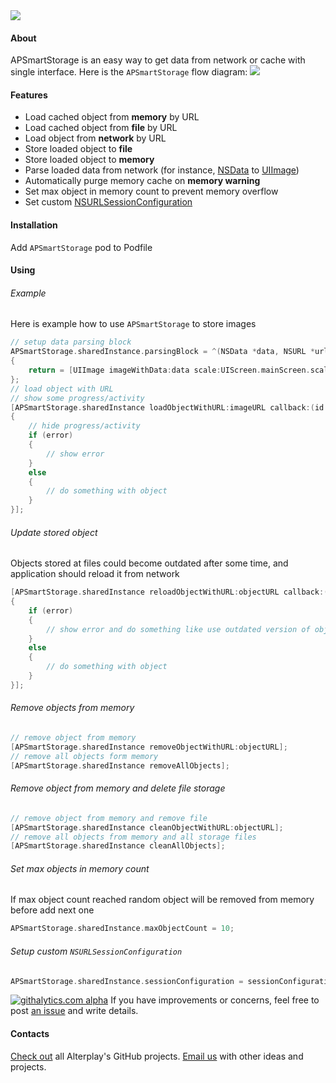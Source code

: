 <img src="https://dl.dropboxusercontent.com/u/2334198/APSmartStorage-git-teaser.png">

#### About
APSmartStorage is an easy way to get data from network or cache with single interface. Here is the `APSmartStorage` flow diagram:
<img src="https://dl.dropboxusercontent.com/u/2334198/APSmartStorage-git-illustration.png">

#### Features
* Load cached object from **memory** by URL
* Load cached object from **file** by URL
* Load object from **network** by URL
* Store loaded object to **file**
* Store loaded object to **memory**
* Parse loaded data from network (for instance, [NSData](https://developer.apple.com/library/mac/documentation/Cocoa/Reference/Foundation/Classes/NSData_Class/Reference/Reference.html) to [UIImage](https://developer.apple.com/library/ios/documentation/uikit/reference/UIImage_Class/Reference/Reference.html))
* Automatically purge memory cache on **memory warning**
* Set max object in memory count to prevent memory overflow
* Set custom [NSURLSessionConfiguration](https://developer.apple.com/library/ios/documentation/Foundation/Reference/NSURLSessionConfiguration_class/Reference/Reference.html#//apple_ref/doc/c_ref/NSURLSessionConfiguration)

#### Installation
Add `APSmartStorage` pod to Podfile

#### Using

###### Example
Here is example how to use `APSmartStorage` to store images
```objective-c
// setup data parsing block
APSmartStorage.sharedInstance.parsingBlock = ^(NSData *data, NSURL *url)
{
    return = [UIImage imageWithData:data scale:UIScreen.mainScreen.scale];
};
// load object with URL
// show some progress/activity
[APSmartStorage.sharedInstance loadObjectWithURL:imageURL callback:(id object, NSError *error)
{
    // hide progress/activity
    if (error)
    {
        // show error
    }
    else 
    {
        // do something with object
    }
}];
```

###### Update stored object
Objects stored at files could become outdated after some time, and application should reload it from network
```objective-c
[APSmartStorage.sharedInstance reloadObjectWithURL:objectURL callback:(id object, NSError *error)
{
    if (error)
    {
        // show error and do something like use outdated version of object
    }
    else
    {
        // do something with object
    }
}];
```

###### Remove objects from memory
```objective-c
// remove object from memory
[APSmartStorage.sharedInstance removeObjectWithURL:objectURL];
// remove all objects form memory
[APSmartStorage.sharedInstance removeAllObjects];
```

###### Remove object from memory and delete file storage
```objective-c
// remove object from memory and remove file
[APSmartStorage.sharedInstance cleanObjectWithURL:objectURL];
// remove all objects from memory and all storage files
[APSmartStorage.sharedInstance cleanAllObjects];
```

###### Set max objects in memory count
If max object count reached random object will be removed from memory before add next one
```objective-c
APSmartStorage.sharedInstance.maxObjectCount = 10;
```

###### Setup custom `NSURLSessionConfiguration`
```objective-c
APSmartStorage.sharedInstance.sessionConfiguration = sessionConfiguration;
```

[![githalytics.com alpha](https://cruel-carlota.pagodabox.com/6766cbe79673060fa2c0ec4291519ad0 "githalytics.com")](http://githalytics.com/Alterplay/APSmartStorage)
If you have improvements or concerns, feel free to post [an issue](https://github.com/Alterplay/APAsyncDictionary/issues) and write details.

#### Contacts

[Check out](https://github.com/Alterplay) all Alterplay's GitHub projects.
[Email us](mailto:hello@alterplay.com?subject=From%20GitHub%20APSmartStorage) with other ideas and projects.
